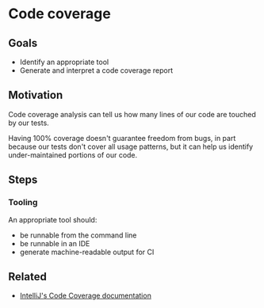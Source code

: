 # Code coverage

## Goals

* Identify an appropriate tool
* Generate and interpret a code coverage report

## Motivation

Code coverage analysis can tell us how many lines of our code are touched by our tests.

Having 100% coverage doesn't guarantee freedom from bugs, in part because our tests don't cover all usage patterns, but it can help us identify under-maintained portions of our code.

## Steps

### Tooling

An appropriate tool should:
* be runnable from the command line
* be runnable in an IDE
* generate machine-readable output for CI

## Related

* [IntelliJ's Code Coverage documentation](https://www.jetbrains.com/idea/help/code-coverage.html)


